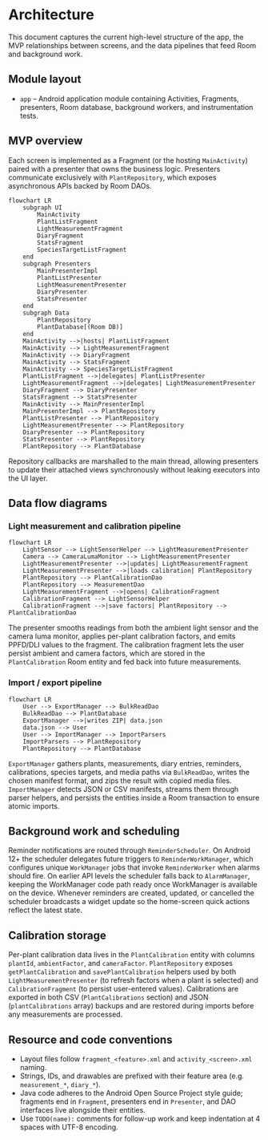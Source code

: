 # Architecture

This document captures the current high-level structure of the app, the MVP relationships between
screens, and the data pipelines that feed Room and background work.

## Module layout
- `app` – Android application module containing Activities, Fragments, presenters, Room database,
  background workers, and instrumentation tests.

## MVP overview

Each screen is implemented as a Fragment (or the hosting `MainActivity`) paired with a presenter that
owns the business logic. Presenters communicate exclusively with `PlantRepository`, which exposes
asynchronous APIs backed by Room DAOs.

```mermaid
flowchart LR
    subgraph UI
        MainActivity
        PlantListFragment
        LightMeasurementFragment
        DiaryFragment
        StatsFragment
        SpeciesTargetListFragment
    end
    subgraph Presenters
        MainPresenterImpl
        PlantListPresenter
        LightMeasurementPresenter
        DiaryPresenter
        StatsPresenter
    end
    subgraph Data
        PlantRepository
        PlantDatabase[(Room DB)]
    end
    MainActivity -->|hosts| PlantListFragment
    MainActivity --> LightMeasurementFragment
    MainActivity --> DiaryFragment
    MainActivity --> StatsFragment
    MainActivity --> SpeciesTargetListFragment
    PlantListFragment -->|delegates| PlantListPresenter
    LightMeasurementFragment -->|delegates| LightMeasurementPresenter
    DiaryFragment --> DiaryPresenter
    StatsFragment --> StatsPresenter
    MainActivity --> MainPresenterImpl
    MainPresenterImpl --> PlantRepository
    PlantListPresenter --> PlantRepository
    LightMeasurementPresenter --> PlantRepository
    DiaryPresenter --> PlantRepository
    StatsPresenter --> PlantRepository
    PlantRepository --> PlantDatabase
```

Repository callbacks are marshalled to the main thread, allowing presenters to update their attached
views synchronously without leaking executors into the UI layer.

## Data flow diagrams

### Light measurement and calibration pipeline

```mermaid
flowchart LR
    LightSensor --> LightSensorHelper --> LightMeasurementPresenter
    Camera --> CameraLumaMonitor --> LightMeasurementPresenter
    LightMeasurementPresenter -->|updates| LightMeasurementFragment
    LightMeasurementPresenter -->|loads calibration| PlantRepository
    PlantRepository --> PlantCalibrationDao
    PlantRepository --> MeasurementDao
    LightMeasurementFragment -->|opens| CalibrationFragment
    CalibrationFragment --> LightSensorHelper
    CalibrationFragment -->|save factors| PlantRepository --> PlantCalibrationDao
```

The presenter smooths readings from both the ambient light sensor and the camera luma monitor, applies
per-plant calibration factors, and emits PPFD/DLI values to the fragment. The calibration fragment
lets the user persist ambient and camera factors, which are stored in the `PlantCalibration` Room
entity and fed back into future measurements.

### Import / export pipeline

```mermaid
flowchart LR
    User --> ExportManager --> BulkReadDao
    BulkReadDao --> PlantDatabase
    ExportManager -->|writes ZIP| data.json
    data.json --> User
    User --> ImportManager --> ImportParsers
    ImportParsers --> PlantRepository
    PlantRepository --> PlantDatabase
```

`ExportManager` gathers plants, measurements, diary entries, reminders, calibrations, species targets,
and media paths via `BulkReadDao`, writes the chosen manifest format, and zips the result with copied
media files. `ImportManager` detects JSON or CSV manifests, streams them through parser helpers, and
persists the entities inside a Room transaction to ensure atomic imports.

## Background work and scheduling

Reminder notifications are routed through `ReminderScheduler`. On Android 12+ the scheduler delegates
future triggers to `ReminderWorkManager`, which configures unique `WorkManager` jobs that invoke
`ReminderWorker` when alarms should fire. On earlier API levels the scheduler falls back to
`AlarmManager`, keeping the WorkManager code path ready once WorkManager is available on the device.
Whenever reminders are created, updated, or cancelled the scheduler broadcasts a widget update so the
home-screen quick actions reflect the latest state.

## Calibration storage

Per-plant calibration data lives in the `PlantCalibration` entity with columns `plantId`,
`ambientFactor`, and `cameraFactor`. `PlantRepository` exposes `getPlantCalibration` and
`savePlantCalibration` helpers used by both `LightMeasurementPresenter` (to refresh factors when a
plant is selected) and `CalibrationFragment` (to persist user-entered values). Calibrations are
exported in both CSV (`PlantCalibrations` section) and JSON (`plantCalibrations` array) backups and are
restored during imports before any measurements are processed.

## Resource and code conventions

- Layout files follow `fragment_<feature>.xml` and `activity_<screen>.xml` naming.
- Strings, IDs, and drawables are prefixed with their feature area (e.g. `measurement_*`, `diary_*`).
- Java code adheres to the Android Open Source Project style guide; fragments end in `Fragment`,
  presenters end in `Presenter`, and DAO interfaces live alongside their entities.
- Use `TODO(name):` comments for follow-up work and keep indentation at 4 spaces with UTF-8 encoding.
